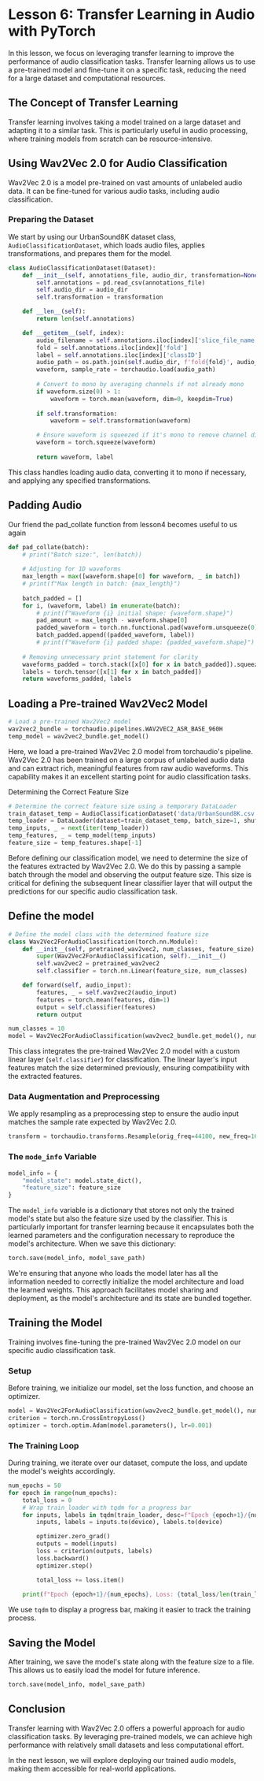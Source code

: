 # Lesson 6: Transfer Learning in Audio with PyTorch

In this lesson, we focus on leveraging transfer learning to improve the performance of audio classification tasks. Transfer learning allows us to use a pre-trained model and fine-tune it on a specific task, reducing the need for a large dataset and computational resources.

## The Concept of Transfer Learning

Transfer learning involves taking a model trained on a large dataset and adapting it to a similar task. This is particularly useful in audio processing, where training models from scratch can be resource-intensive.

## Using Wav2Vec 2.0 for Audio Classification

Wav2Vec 2.0 is a model pre-trained on vast amounts of unlabeled audio data. It can be fine-tuned for various audio tasks, including audio classification.

### Preparing the Dataset

We start by using our UrbanSound8K dataset class, `AudioClassificationDataset`, which loads audio files, applies transformations, and prepares them for the model.

```python
class AudioClassificationDataset(Dataset):
    def __init__(self, annotations_file, audio_dir, transformation=None):
        self.annotations = pd.read_csv(annotations_file)
        self.audio_dir = audio_dir
        self.transformation = transformation

    def __len__(self):
        return len(self.annotations)

    def __getitem__(self, index):
        audio_filename = self.annotations.iloc[index]['slice_file_name']
        fold = self.annotations.iloc[index]['fold']
        label = self.annotations.iloc[index]['classID']
        audio_path = os.path.join(self.audio_dir, f'fold{fold}', audio_filename)
        waveform, sample_rate = torchaudio.load(audio_path)
        
        # Convert to mono by averaging channels if not already mono
        if waveform.size(0) > 1:
            waveform = torch.mean(waveform, dim=0, keepdim=True)
        
        if self.transformation:
            waveform = self.transformation(waveform)

        # Ensure waveform is squeezed if it's mono to remove channel dimension
        waveform = torch.squeeze(waveform)
        
        return waveform, label
```

This class handles loading audio data, converting it to mono if necessary, and applying any specified transformations.

## Padding Audio
Our friend the pad_collate function from lesson4 becomes useful to us again

```py
def pad_collate(batch):
    # print("Batch size:", len(batch))
    
    # Adjusting for 1D waveforms
    max_length = max([waveform.shape[0] for waveform, _ in batch])
    # print(f"Max length in batch: {max_length}")
    
    batch_padded = []
    for i, (waveform, label) in enumerate(batch):
        # print(f"Waveform {i} initial shape: {waveform.shape}")
        pad_amount = max_length - waveform.shape[0]
        padded_waveform = torch.nn.functional.pad(waveform.unsqueeze(0), (0, pad_amount), 'constant', 0)  # Add a channel dimension before padding
        batch_padded.append((padded_waveform, label))
        # print(f"Waveform {i} padded shape: {padded_waveform.shape}")
    
    # Removing unnecessary print statement for clarity
    waveforms_padded = torch.stack([x[0] for x in batch_padded]).squeeze(1)  # Remove the temporary channel dimension after stacking
    labels = torch.tensor([x[1] for x in batch_padded])
    return waveforms_padded, labels
```

## Loading a Pre-trained Wav2Vec2 Model

```py
# Load a pre-trained Wav2Vec2 model
wav2vec2_bundle = torchaudio.pipelines.WAV2VEC2_ASR_BASE_960H
temp_model = wav2vec2_bundle.get_model()
```

Here, we load a pre-trained Wav2Vec 2.0 model from torchaudio's pipeline. Wav2Vec 2.0 has been trained on a large corpus of unlabeled audio data and can extract rich, meaningful features from raw audio waveforms. This capability makes it an excellent starting point for audio classification tasks.

Determining the Correct Feature Size
```py
# Determine the correct feature size using a temporary DataLoader
train_dataset_temp = AudioClassificationDataset('data/UrbanSound8K.csv', 'data/audio', transformation=None)
temp_loader = DataLoader(dataset=train_dataset_temp, batch_size=1, shuffle=False)
temp_inputs, _ = next(iter(temp_loader))
temp_features, _ = temp_model(temp_inputs)
feature_size = temp_features.shape[-1]
```

Before defining our classification model, we need to determine the size of the features extracted by Wav2Vec 2.0. We do this by passing a sample batch through the model and observing the output feature size. This size is critical for defining the subsequent linear classifier layer that will output the predictions for our specific audio classification task.

## Define the model
```py
# Define the model class with the determined feature size
class Wav2Vec2ForAudioClassification(torch.nn.Module):
    def __init__(self, pretrained_wav2vec2, num_classes, feature_size):
        super(Wav2Vec2ForAudioClassification, self).__init__()
        self.wav2vec2 = pretrained_wav2vec2
        self.classifier = torch.nn.Linear(feature_size, num_classes)

    def forward(self, audio_input):
        features, _ = self.wav2vec2(audio_input)
        features = torch.mean(features, dim=1)
        output = self.classifier(features)
        return output

num_classes = 10
model = Wav2Vec2ForAudioClassification(wav2vec2_bundle.get_model(), num_classes, feature_size)
```
This class integrates the pre-trained Wav2Vec 2.0 model with a custom linear layer (`self.classifier`) for classification. The linear layer's input features match the size determined previously, ensuring compatibility with the extracted features.

### Data Augmentation and Preprocessing

We apply resampling as a preprocessing step to ensure the audio input matches the sample rate expected by Wav2Vec 2.0.

```py
transform = torchaudio.transforms.Resample(orig_freq=44100, new_freq=16000)
```

### The `mode_info` Variable

```py
model_info = {
    "model_state": model.state_dict(),
    "feature_size": feature_size
}
```

The `model_info` variable is a dictionary that stores not only the trained model's state but also the feature size used by the classifier. This is particularly important for transfer learning because it encapsulates both the learned parameters and the configuration necessary to reproduce the model's architecture. When we save this dictionary:

```py
torch.save(model_info, model_save_path)
```

We're ensuring that anyone who loads the model later has all the information needed to correctly initialize the model architecture and load the learned weights. This approach facilitates model sharing and deployment, as the model's architecture and its state are bundled together.

## Training the Model

Training involves fine-tuning the pre-trained Wav2Vec 2.0 model on our specific audio classification task.

### Setup

Before training, we initialize our model, set the loss function, and choose an optimizer.

```python
model = Wav2Vec2ForAudioClassification(wav2vec2_bundle.get_model(), num_classes, feature_size)
criterion = torch.nn.CrossEntropyLoss()
optimizer = torch.optim.Adam(model.parameters(), lr=0.001)
```

### The Training Loop

During training, we iterate over our dataset, compute the loss, and update the model's weights accordingly.

```python
num_epochs = 50
for epoch in range(num_epochs):
    total_loss = 0
    # Wrap train_loader with tqdm for a progress bar
    for inputs, labels in tqdm(train_loader, desc=f"Epoch {epoch+1}/{num_epochs}"):
        inputs, labels = inputs.to(device), labels.to(device)

        optimizer.zero_grad()
        outputs = model(inputs)
        loss = criterion(outputs, labels)
        loss.backward()
        optimizer.step()

        total_loss += loss.item()
    
    print(f"Epoch {epoch+1}/{num_epochs}, Loss: {total_loss/len(train_loader)}")
```

We use `tqdm` to display a progress bar, making it easier to track the training process.

## Saving the Model

After training, we save the model's state along with the feature size to a file. This allows us to easily load the model for future inference.

```python
torch.save(model_info, model_save_path)
```

## Conclusion

Transfer learning with Wav2Vec 2.0 offers a powerful approach for audio classification tasks. By leveraging pre-trained models, we can achieve high performance with relatively small datasets and less computational effort.

In the next lesson, we will explore deploying our trained audio models, making them accessible for real-world applications.

